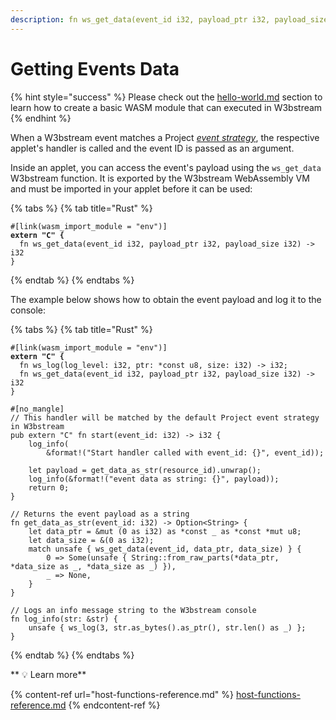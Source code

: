 ```yaml
---
description: fn ws_get_data(event_id i32, payload_ptr i32, payload_size i32) -> i32
---
```


# Getting Events Data

{% hint style="success" %}
Please check out the [hello-world.md](hello-world.md "mention") section to learn how to create a basic WASM module that can executed in W3bstream
{% endhint %}

When a W3bstream event matches a Project [_event strategy_](../get-started/w3bstream-studio/creating-strategies.md), the respective applet's handler is called and the event ID is passed as an argument.

Inside an applet, you can access the event's payload using the `ws_get_data` W3bstream function. It is exported by the W3bstream WebAssembly VM and must be imported in your applet before it can be used:

{% tabs %}
{% tab title="Rust" %}
<pre class="language-rust"><code class="lang-rust">#[link(wasm_import_module = "env")]
<strong>extern "C" {
</strong>  fn ws_get_data(event_id i32, payload_ptr i32, payload_size i32) -> i32
}</code></pre>
{% endtab %}
{% endtabs %}

The example below shows how to obtain the event payload and log it to the console:

{% tabs %}
{% tab title="Rust" %}
<pre class="language-rust"><code class="lang-rust">#[link(wasm_import_module = "env")]
<strong>extern "C" {
</strong>  fn ws_log(log_level: i32, ptr: *const u8, size: i32) -> i32;
  fn ws_get_data(event_id i32, payload_ptr i32, payload_size i32) -> i32
}

#[no_mangle]
// This handler will be matched by the default Project event strategy in W3bstream
pub extern "C" fn start(event_id: i32) -> i32 {
    log_info(
        &#x26;format!("Start handler called with event_id: {}", event_id));

    let payload = get_data_as_str(resource_id).unwrap();
    log_info(&#x26;format!("event data as string: {}", payload));
    return 0;
}

// Returns the event payload as a string
fn get_data_as_str(event_id: i32) -> Option&#x3C;String> {
    let data_ptr = &#x26;mut (0 as i32) as *const _ as *const *mut u8;
    let data_size = &#x26;(0 as i32);
    match unsafe { ws_get_data(event_id, data_ptr, data_size) } {
        0 => Some(unsafe { String::from_raw_parts(*data_ptr, *data_size as _, *data_size as _) }),
        _ => None,
    }
}

// Logs an info message string to the W3bstream console
fn log_info(str: &#x26;str) {
    unsafe { ws_log(3, str.as_bytes().as_ptr(), str.len() as _) };
}</code></pre>
{% endtab %}
{% endtabs %}

&#x20;** **<mark style="color:purple;">**💡 Learn more**</mark>

{% content-ref url="host-functions-reference.md" %}
[host-functions-reference.md](host-functions-reference.md)
{% endcontent-ref %}

